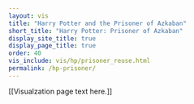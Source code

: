 ```yaml
---
layout: vis
title: "Harry Potter and the Prisoner of Azkaban"
short_title: "Harry Potter: Prisoner of Azkaban"
display_site_title: true
display_page_title: true
order: 40
vis_include: vis/hp/prisoner_reuse.html
permalink: /hp-prisoner/
---
```


[[Visualzation page text here.]]
